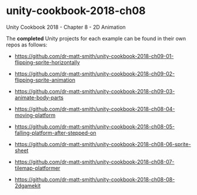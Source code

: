 # unity-cookbook-2018-ch08

Unity Cookbook 2018 - Chapter 8 - 2D Animation

The **completed** Unity projects for each example can be found in their own repos as follows:

- https://github.com/dr-matt-smith/unity-cookbook-2018-ch09-01-flipping-sprite-horizontally

- https://github.com/dr-matt-smith/unity-cookbook-2018-ch09-02-flipping-sprite-animation

- https://github.com/dr-matt-smith/unity-cookbook-2018-ch09-03-animate-body-parts


- https://github.com/dr-matt-smith/unity-cookbook-2018-ch08-04-moving-platform

- https://github.com/dr-matt-smith/unity-cookbook-2018-ch08-05-falling-platform-after-stepped-on

- https://github.com/dr-matt-smith/unity-cookbook-2018-ch08-06-sprite-sheet

- https://github.com/dr-matt-smith/unity-cookbook-2018-ch08-07-tilemap-platformer

- https://github.com/dr-matt-smith/unity-cookbook-2018-ch08-08-2dgamekit

